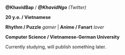 **@KhavidBap** / ***@KhavidNgo*** *(Twitter)*

**20 y.o. / Vietnamese**

**Rhythm / Puzzle** *gamer* | **Anime / Fanart** *lover*

**Computer Science / Vietnamese-German University**

Currently studying, will publish something later.
